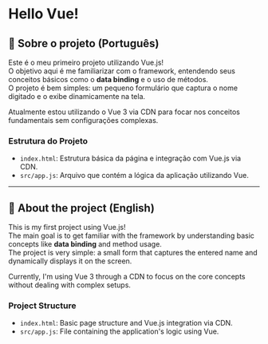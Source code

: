 # Hello Vue!

## 📄 Sobre o projeto (Português)

Este é o meu primeiro projeto utilizando Vue.js!  
O objetivo aqui é me familiarizar com o framework, entendendo seus conceitos básicos como o **data binding** e o uso de métodos.  
O projeto é bem simples: um pequeno formulário que captura o nome digitado e o exibe dinamicamente na tela.

Atualmente estou utilizando o Vue 3 via CDN para focar nos conceitos fundamentais sem configurações complexas.

### Estrutura do Projeto

- `index.html`: Estrutura básica da página e integração com Vue.js via CDN.
- `src/app.js`: Arquivo que contém a lógica da aplicação utilizando Vue.

---

## 📄 About the project (English)

This is my first project using Vue.js!  
The main goal is to get familiar with the framework by understanding basic concepts like **data binding** and method usage.  
The project is very simple: a small form that captures the entered name and dynamically displays it on the screen.

Currently, I'm using Vue 3 through a CDN to focus on the core concepts without dealing with complex setups.

### Project Structure

- `index.html`: Basic page structure and Vue.js integration via CDN.
- `src/app.js`: File containing the application's logic using Vue.
